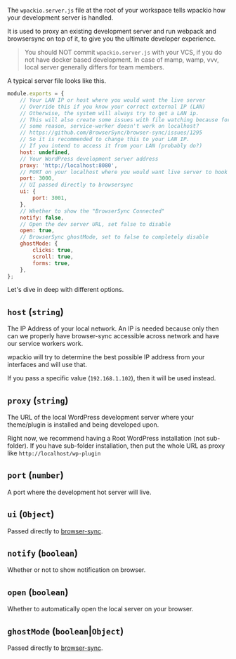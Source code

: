 The `wpackio.server.js` file at the root of your workspace tells wpackio
how your development server is handled.

It is used to proxy an existing development server and run webpack and browsersync
on top of it, to give you the ultimate developer experience.

> You should NOT commit `wpackio.server.js` with your VCS, if you do not have
> docker based development. In case of mamp, wamp, vvv, local server generally
> differs for team members.

A typical server file looks like this.

```js
module.exports = {
	// Your LAN IP or host where you would want the live server
	// Override this if you know your correct external IP (LAN)
	// Otherwise, the system will always try to get a LAN ip.
	// This will also create some issues with file watching because for
	// some reason, service-worker doesn't work on localhost?
	// https://github.com/BrowserSync/browser-sync/issues/1295
	// So it is recommended to change this to your LAN IP.
	// If you intend to access it from your LAN (probably do?)
	host: undefined,
	// Your WordPress development server address
	proxy: 'http://localhost:8080',
	// PORT on your localhost where you would want live server to hook
	port: 3000,
	// UI passed directly to browsersync
	ui: {
		port: 3001,
	},
	// Whether to show the "BrowserSync Connected"
	notify: false,
	// Open the dev server URL, set false to disable
	open: true,
	// BrowserSync ghostMode, set to false to completely disable
	ghostMode: {
		clicks: true,
		scroll: true,
		forms: true,
	},
};
```

Let's dive in deep with different options.

## `host` (`string`)

The IP Address of your local network. An IP is needed because only then can we
properly have browser-sync accessible across network and have our service workers
work.

wpackio will try to determine the best possible IP address from your interfaces
and will use that.

If you pass a specific value (`192.168.1.102`), then it will be used instead.

## `proxy` (`string`)

The URL of the local WordPress development server where your theme/plugin is
installed and being developed upon.

Right now, we recommend having a Root WordPress installation (not sub-folder). If
you have sub-folder installation, then put the whole URL as proxy like
`http://localhost/wp-plugin`

## `port` (`number`)

A port where the development hot server will live.

## `ui` (`Object`)

Passed directly to [browser-sync](https://browsersync.io/docs/options#option-ui).

## `notify` (`boolean`)

Whether or not to show notification on browser.

## `open` (`boolean`)

Whether to automatically open the local server on your browser.

## `ghostMode` (`boolean`|`Object`)

Passed directly to [browser-sync](https://browsersync.io/docs/options#option-ghostMode).
